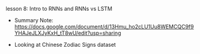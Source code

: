 lesson 8: Intro to RNNs and RNNs vs LSTM

- Summary Note: https://docs.google.com/document/d/13Hmu_ho2cLU1Uu8WEMCQC9f9YHAJeJLXJyKxH_tT8wU/edit?usp=sharing

- Looking at Chinese Zodiac Signs dataset
